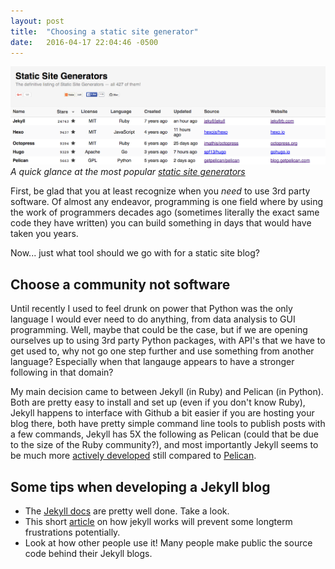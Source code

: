 ```yaml
---
layout: post
title:  "Choosing a static site generator"
date:   2016-04-17 22:04:46 -0500
---
```


![Static Site Generators](/assets/static_site_gens.png)
*A quick glance at the most popular [static site generators](https://staticsitegenerators.net/)*

First, be glad that you at least recognize when you *need* to use 3rd party software. Of almost any endeavor, programming is one field where by using the work of programmers decades ago (sometimes literally the exact same code they have written) you can build something in days that would have taken you years. 

Now... just what tool should we go with for a static site blog?

## Choose a community not software

Until recently I used to feel drunk on power that Python was the only language I would ever need to do anything, from data analysis to GUI programming. Well, maybe that could be the case, but if we are opening ourselves up to using 3rd party Python packages, with API's that we have to get used to, why not go one step further and use something from another language? Especially when that langauge appears to have a stronger following in that domain? 

My main decision came to between Jekyll (in Ruby) and Pelican (in Python). Both are pretty easy to install and set up (even if you don't know Ruby), Jekyll happens to interface with Github a bit easier if you are hosting your blog there, both have pretty simple command line tools to publish posts with a few commands, Jekyll has 5X the following as Pelican (could that be due to the size of the Ruby community?), and most importantly Jekyll seems to be much more [actively developed](https://github.com/jekyll/jekyll/graphs/contributors) still compared to [Pelican](https://github.com/getpelican/pelican/graphs/contributors).

## Some tips when developing a Jekyll blog

- The [Jekyll docs](https://jekyllrb.com/) are pretty well done. Take a look.
- This short [article](http://jekyllbootstrap.com/lessons/jekyll-introduction.html) on how jekyll works will prevent some longterm frustrations potentially.
- Look at how other people use it! Many people make public the source code behind their Jekyll blogs.
